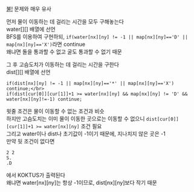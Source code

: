 [불!](https://www.acmicpc.net/problem/4179) 문제와 매우 유사

먼저 물이 이동하는 데 걸리는 시간을 모두 구해놓는다</br>
water[][] 배열에 선언</br>
BFS를 이용하여 구현하되, `if(water[nx][ny] != -1 || map[nx][ny]=='D' || map[nx][ny]=='X')`라면 continue</br>
왜냐면 돌을 통과할 수 없고 굴도 통과할 수 없기 때문

그 후 고슴도치가 이동하는 데 걸리는 시간을 구한다</br>
dist[][] 배열에 선언

```
if(dist[nx][ny] != -1 || map[nx][ny]=='*' || map[nx][ny]=='X') continue;</br>
if(dist[cur[0]][cur[1]]+1 >= water[nx][ny] && map[nx][ny] != 'D' && water[nx][ny]!=-1) continue;
```

윗줄 조건은 물이 이동할 수 없는 조건과 비슷</br>
하지만 고슴도치는 이미 물이 이동한 곳으로는 이동할 수 없으니 `dist[cur[0]][cur[1]]+1 >= water[nx][ny]` 조건 필요</br>
그리고 water이나 dist나 초기값이 -1이기 때문에, 지나치지 않은 곳은 -1</br>
만약 뒷 조건이 없다면

```
2 2
S.
.D
```

에서 KOKTUS가 출력된다</br>
왜냐면 water[nx][ny]는 항상 -1이므로, dist[nx][ny]보다 작기 때문
